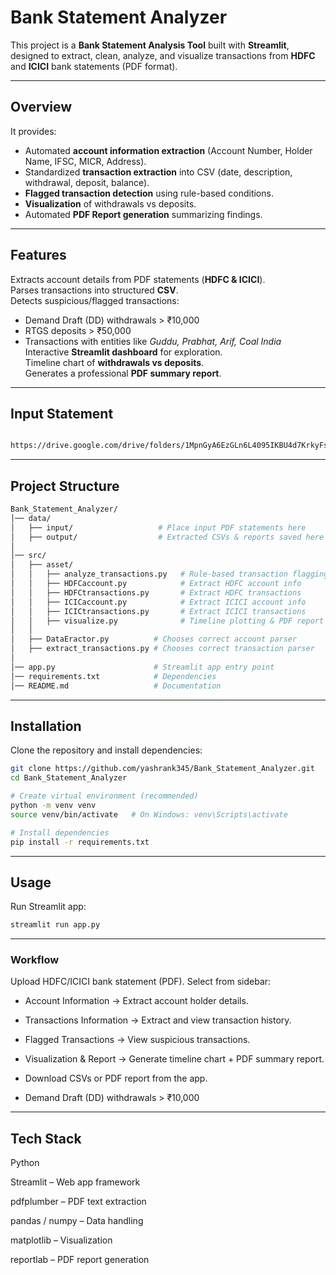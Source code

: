 #  Bank Statement Analyzer  

This project is a **Bank Statement Analysis Tool** built with **Streamlit**, designed to extract, clean, analyze, and visualize transactions from **HDFC** and **ICICI** bank statements (PDF format).  

---

##  Overview  
It provides:  
- Automated **account information extraction** (Account Number, Holder Name, IFSC, MICR, Address).  
- Standardized **transaction extraction** into CSV (date, description, withdrawal, deposit, balance).  
- **Flagged transaction detection** using rule-based conditions.  
- **Visualization** of withdrawals vs deposits.  
- Automated **PDF Report generation** summarizing findings.  

---

##  Features  
Extracts account details from PDF statements (**HDFC & ICICI**).  
Parses transactions into structured **CSV**.  
Detects suspicious/flagged transactions:  
   - Demand Draft (DD) withdrawals > ₹10,000  
   - RTGS deposits > ₹50,000  
   - Transactions with entities like *Guddu, Prabhat, Arif, Coal India*  
Interactive **Streamlit dashboard** for exploration.  
Timeline chart of **withdrawals vs deposits**.  
Generates a professional **PDF summary report**. 

---

## Input Statement

```bash 

https://drive.google.com/drive/folders/1MpnGyA6EzGLn6L4095IKBU4d7KrkyFsH?usp=sharing

```

---

##  Project Structure  

```bash 
Bank_Statement_Analyzer/
│── data/
│   ├── input/                   # Place input PDF statements here
│   ├── output/                  # Extracted CSVs & reports saved here
│
│── src/
│   ├── asset/
│   │   ├── analyze_transactions.py   # Rule-based transaction flagging
│   │   ├── HDFCaccount.py            # Extract HDFC account info
│   │   ├── HDFCtransactions.py       # Extract HDFC transactions
│   │   ├── ICICaccount.py            # Extract ICICI account info
│   │   ├── ICICtransactions.py       # Extract ICICI transactions
│   │   ├── visualize.py              # Timeline plotting & PDF report
│   │
│   ├── DataEractor.py          # Chooses correct account parser
│   ├── extract_transactions.py # Chooses correct transaction parser
│
│── app.py                      # Streamlit app entry point
│── requirements.txt            # Dependencies
│── README.md                   # Documentation

```
---

## Installation  

Clone the repository and install dependencies:  

```bash
git clone https://github.com/yashrank345/Bank_Statement_Analyzer.git
cd Bank_Statement_Analyzer

# Create virtual environment (recommended)
python -m venv venv
source venv/bin/activate   # On Windows: venv\Scripts\activate

# Install dependencies
pip install -r requirements.txt

```
---
## Usage

Run Streamlit app:

```bash
streamlit run app.py

```
---

### Workflow

Upload HDFC/ICICI bank statement (PDF).
Select from sidebar:

  - Account Information → Extract account holder details.

  - Transactions Information → Extract and view transaction history.

  - Flagged Transactions → View suspicious transactions.

  - Visualization & Report → Generate timeline chart + PDF summary report.

  - Download CSVs or PDF report from the app.

 - Demand Draft (DD) withdrawals > ₹10,000  

---

## Tech Stack

Python

Streamlit – Web app framework

pdfplumber – PDF text extraction

pandas / numpy – Data handling

matplotlib – Visualization

reportlab – PDF report generation


